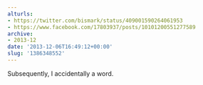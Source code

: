 ```yaml
---
alturls:
- https://twitter.com/bismark/status/409001590264061953
- https://www.facebook.com/17803937/posts/10101200551277589
archive:
- 2013-12
date: '2013-12-06T16:49:12+00:00'
slug: '1386348552'
---
```


Subsequently, I accidentally a word.

